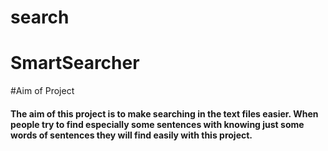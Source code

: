 # search
# SmartSearcher
#Aim of Project
#### The aim of this project is to make searching in the text files easier. When people try to find especially some sentences with knowing just some words of sentences they will find easily with this project.




